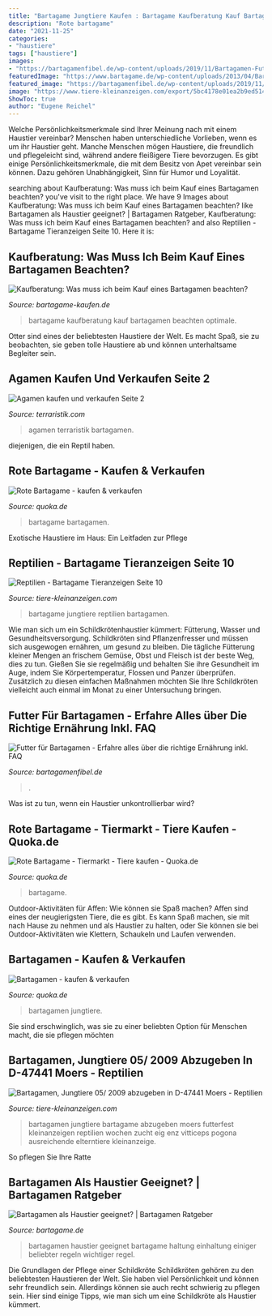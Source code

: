 ```yaml
---
title: "Bartagame Jungtiere Kaufen : Bartagame Kaufberatung Kauf Bartagamen Beachten Optimale"
description: "Rote bartagame"
date: "2021-11-25"
categories:
- "haustiere"
tags: ["haustiere"]
images:
- "https://bartagamenfibel.de/wp-content/uploads/2019/11/Bartagamen-Futter.jpeg"
featuredImage: "https://www.bartagame.de/wp-content/uploads/2013/04/Bartagamen-als-Haustier-geeignet.png"
featured_image: "https://bartagamenfibel.de/wp-content/uploads/2019/11/Bartagamen-Futter.jpeg"
image: "https://www.tiere-kleinanzeigen.com/export/5bc4178e01ea2b9ed51422ab41cdb.jpg"
ShowToc: true
author: "Eugene Reichel"
---
```



Welche Persönlichkeitsmerkmale sind Ihrer Meinung nach mit einem Haustier vereinbar?
Menschen haben unterschiedliche Vorlieben, wenn es um ihr Haustier geht. Manche Menschen mögen Haustiere, die freundlich und pflegeleicht sind, während andere fleißigere Tiere bevorzugen. Es gibt einige Persönlichkeitsmerkmale, die mit dem Besitz von Apet vereinbar sein können. Dazu gehören Unabhängigkeit, Sinn für Humor und Loyalität.

	

		
searching about Kaufberatung: Was muss ich beim Kauf eines Bartagamen beachten? you've visit to the right place. We have 9 Images about Kaufberatung: Was muss ich beim Kauf eines Bartagamen beachten? like Bartagamen als Haustier geeignet? | Bartagamen Ratgeber, Kaufberatung: Was muss ich beim Kauf eines Bartagamen beachten? and also Reptilien - Bartagame Tieranzeigen Seite 10. Here it is:
		
    
## Kaufberatung: Was Muss Ich Beim Kauf Eines Bartagamen Beachten?

<img loading=lazy src="https://bartagame-kaufen.de/wp-content/uploads/bartagame-babys-2-300x287.jpg" onerror="this.onerror=null;this.src='https://tse3.mm.bing.net/th?id=OIP.k9EpJ6jQBGB0fG0uygg8LgAAAA&amp;pid=15.1';" alt="Kaufberatung: Was muss ich beim Kauf eines Bartagamen beachten?">

_Source: bartagame-kaufen.de_

>bartagame kaufberatung kauf bartagamen beachten optimale. 

	

Otter sind eines der beliebtesten Haustiere der Welt. Es macht Spaß, sie zu beobachten, sie geben tolle Haustiere ab und können unterhaltsame Begleiter sein.

    
## Agamen Kaufen Und Verkaufen Seite 2

<img loading=lazy src="https://www.terraristik.com/tb/u/970/93/a928241/tB/FSDEh3ou4BTR.jpeg" onerror="this.onerror=null;this.src='https://tse1.mm.bing.net/th?id=OIP.QUAdVSvEL_0itLn5sdp8AwAAAA&amp;pid=15.1';" alt="Agamen kaufen und verkaufen Seite 2">

_Source: terraristik.com_

>agamen terraristik bartagamen. 

	

diejenigen, die ein Reptil haben.

    
## Rote Bartagame - Kaufen &amp; Verkaufen

<img loading=lazy src="https://pic0.qimage.de/51/86/65/r237658651.jpg" onerror="this.onerror=null;this.src='https://tse3.mm.bing.net/th?id=OIP.VAXsU-TnO0NSQJW7dUUoNAAAAA&amp;pid=15.1';" alt="Rote Bartagame - kaufen &amp; verkaufen">

_Source: quoka.de_

>bartagame bartagamen. 

	

Exotische Haustiere im Haus: Ein Leitfaden zur Pflege

    
## Reptilien - Bartagame Tieranzeigen Seite 10

<img loading=lazy src="https://www.tiere-kleinanzeigen.com/export/5bc4178e01ea2b9ed51422ab41cdb.jpg" onerror="this.onerror=null;this.src='https://tse3.mm.bing.net/th?id=OIP.Y1RcMQR9WtSTVPwr0Y6mmAHaFj&amp;pid=15.1';" alt="Reptilien - Bartagame Tieranzeigen Seite 10">

_Source: tiere-kleinanzeigen.com_

>bartagame jungtiere reptilien bartagamen. 

	

Wie man sich um ein Schildkrötenhaustier kümmert: Fütterung, Wasser und Gesundheitsversorgung.
Schildkröten sind Pflanzenfresser und müssen sich ausgewogen ernähren, um gesund zu bleiben. Die tägliche Fütterung kleiner Mengen an frischem Gemüse, Obst und Fleisch ist der beste Weg, dies zu tun. Gießen Sie sie regelmäßig und behalten Sie ihre Gesundheit im Auge, indem Sie Körpertemperatur, Flossen und Panzer überprüfen. Zusätzlich zu diesen einfachen Maßnahmen möchten Sie Ihre Schildkröten vielleicht auch einmal im Monat zu einer Untersuchung bringen.

    
## Futter Für Bartagamen - Erfahre Alles über Die Richtige Ernährung Inkl. FAQ

<img loading=lazy src="https://bartagamenfibel.de/wp-content/uploads/2019/11/Bartagamen-Futter.jpeg" onerror="this.onerror=null;this.src='https://tse2.mm.bing.net/th?id=OIP.6--UKdKPkT89qfKf-rCjBQHaEK&amp;pid=15.1';" alt="Futter für Bartagamen - Erfahre alles über die richtige Ernährung inkl. FAQ">

_Source: bartagamenfibel.de_

>. 

	

Was ist zu tun, wenn ein Haustier unkontrollierbar wird?

    
## Rote Bartagame - Tiermarkt - Tiere Kaufen - Quoka.de

<img loading=lazy src="https://pic0.qimage.de/20/23/59/r235592320.jpg" onerror="this.onerror=null;this.src='https://tse1.mm.bing.net/th?id=OIP.LXKK5RER38Rq_tbkv5d-OwAAAA&amp;pid=15.1';" alt="Rote Bartagame - Tiermarkt - Tiere kaufen - Quoka.de">

_Source: quoka.de_

>bartagame. 

	

Outdoor-Aktivitäten für Affen: Wie können sie Spaß machen?
Affen sind eines der neugierigsten Tiere, die es gibt. Es kann Spaß machen, sie mit nach Hause zu nehmen und als Haustier zu halten, oder Sie können sie bei Outdoor-Aktivitäten wie Klettern, Schaukeln und Laufen verwenden.

    
## Bartagamen - Kaufen &amp; Verkaufen

<img loading=lazy src="https://pic0.qimage.de/80/99/82/r240829980.jpg" onerror="this.onerror=null;this.src='https://tse1.mm.bing.net/th?id=OIP.rrjIAMu2mC3Yxvo79SF_-QAAAA&amp;pid=15.1';" alt="Bartagamen - kaufen &amp; verkaufen">

_Source: quoka.de_

>bartagamen jungtiere. 

	

Sie sind erschwinglich, was sie zu einer beliebten Option für Menschen macht, die sie pflegen möchten

    
## Bartagamen, Jungtiere 05/ 2009 Abzugeben In D-47441 Moers - Reptilien

<img loading=lazy src="http://www.tiere-kleinanzeigen.com/export/ec5fd0ff802c2f652471ffa1b01fa.jpg" onerror="this.onerror=null;this.src='https://tse1.mm.bing.net/th?id=OIP.wwIEJpAVGs6sCmJ7AbvjUgHaE7&amp;pid=15.1';" alt="Bartagamen, Jungtiere 05/ 2009 abzugeben in D-47441 Moers - Reptilien">

_Source: tiere-kleinanzeigen.com_

>bartagamen jungtiere bartagame abzugeben moers futterfest kleinanzeigen reptilien wochen zucht eig enz vitticeps pogona ausreichende elterntiere kleinanzeige. 

	

So pflegen Sie Ihre Ratte

    
## Bartagamen Als Haustier Geeignet? | Bartagamen Ratgeber

<img loading=lazy src="https://www.bartagame.de/wp-content/uploads/2013/04/Bartagamen-als-Haustier-geeignet.png" onerror="this.onerror=null;this.src='https://tse2.mm.bing.net/th?id=OIP.zkrDE6FFEmjirzunZR0WBwHaFD&amp;pid=15.1';" alt="Bartagamen als Haustier geeignet? | Bartagamen Ratgeber">

_Source: bartagame.de_

>bartagamen haustier geeignet bartagame haltung einhaltung einiger beliebter regeln wichtiger regel. 

	

Die Grundlagen der Pflege einer Schildkröte
Schildkröten gehören zu den beliebtesten Haustieren der Welt. Sie haben viel Persönlichkeit und können sehr freundlich sein. Allerdings können sie auch recht schwierig zu pflegen sein. Hier sind einige Tipps, wie man sich um eine Schildkröte als Haustier kümmert.


